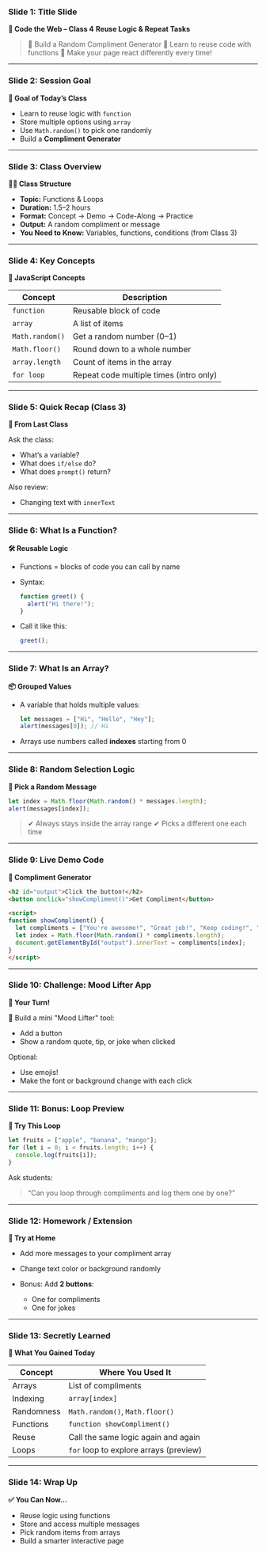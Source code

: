 ### **Slide 1: Title Slide**

**🏫 Code the Web – Class 4**
**Reuse Logic & Repeat Tasks**

> 🎯 Build a Random Compliment Generator
> 🔁 Learn to reuse code with functions
> 🎲 Make your page react differently every time!

---

### **Slide 2: Session Goal**

**🎯 Goal of Today’s Class**

* Learn to reuse logic with `function`
* Store multiple options using `array`
* Use `Math.random()` to pick one randomly
* Build a **Compliment Generator**

---

### **Slide 3: Class Overview**

**🧑‍🏫 Class Structure**

* **Topic:** Functions & Loops
* **Duration:** 1.5–2 hours
* **Format:** Concept → Demo → Code-Along → Practice
* **Output:** A random compliment or message
* **You Need to Know:** Variables, functions, conditions (from Class 3)

---

### **Slide 4: Key Concepts**

**📖 JavaScript Concepts**

| Concept         | Description                             |
| --------------- | --------------------------------------- |
| `function`      | Reusable block of code                  |
| `array`         | A list of items                         |
| `Math.random()` | Get a random number (0–1)               |
| `Math.floor()`  | Round down to a whole number            |
| `array.length`  | Count of items in the array             |
| `for loop`      | Repeat code multiple times (intro only) |

---

### **Slide 5: Quick Recap (Class 3)**

**🔁 From Last Class**

Ask the class:

* What’s a variable?
* What does `if/else` do?
* What does `prompt()` return?

Also review:

* Changing text with `innerText`

---

### **Slide 6: What Is a Function?**

**🛠️ Reusable Logic**

* Functions = blocks of code you can call by name
* Syntax:

  ```js
  function greet() {
    alert("Hi there!");
  }
  ```
* Call it like this:

  ```js
  greet();
  ```

---

### **Slide 7: What Is an Array?**

**📦 Grouped Values**

* A variable that holds multiple values:

  ```js
  let messages = ["Hi", "Hello", "Hey"];
  alert(messages[0]); // Hi
  ```
* Arrays use numbers called **indexes** starting from 0

---

### **Slide 8: Random Selection Logic**

**🎲 Pick a Random Message**

```js
let index = Math.floor(Math.random() * messages.length);
alert(messages[index]);
```

> ✔ Always stays inside the array range
> ✔ Picks a different one each time

---

### **Slide 9: Live Demo Code**

**🧪 Compliment Generator**

```html
<h2 id="output">Click the button!</h2>
<button onclick="showCompliment()">Get Compliment</button>

<script>
function showCompliment() {
  let compliments = ["You're awesome!", "Great job!", "Keep coding!", "Nice work!"];
  let index = Math.floor(Math.random() * compliments.length);
  document.getElementById("output").innerText = compliments[index];
}
</script>
```

---

### **Slide 10: Challenge: Mood Lifter App**

**🧪 Your Turn!**

🎲 Build a mini "Mood Lifter" tool:

* Add a button
* Show a random quote, tip, or joke when clicked

Optional:

* Use emojis!
* Make the font or background change with each click

---

### **Slide 11: Bonus: Loop Preview**

**🔁 Try This Loop**

```js
let fruits = ["apple", "banana", "mango"];
for (let i = 0; i < fruits.length; i++) {
  console.log(fruits[i]);
}
```

Ask students:

> “Can you loop through compliments and log them one by one?”

---

### **Slide 12: Homework / Extension**

**📝 Try at Home**

* Add more messages to your compliment array
* Change text color or background randomly
* Bonus: Add **2 buttons**:

  * One for compliments
  * One for jokes

---

### **Slide 13: Secretly Learned**

**🧠 What You Gained Today**

| Concept    | Where You Used It                      |
| ---------- | -------------------------------------- |
| Arrays     | List of compliments                    |
| Indexing   | `array[index]`                         |
| Randomness | `Math.random()`, `Math.floor()`        |
| Functions  | `function showCompliment()`            |
| Reuse      | Call the same logic again and again    |
| Loops      | `for` loop to explore arrays (preview) |

---

### **Slide 14: Wrap Up**

**✅ You Can Now\...**

* Reuse logic using functions
* Store and access multiple messages
* Pick random items from arrays
* Build a smarter interactive page
